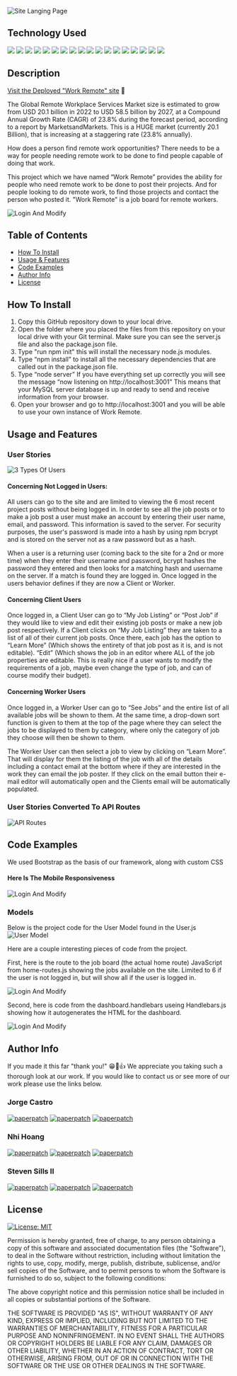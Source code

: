 
![Site Langing Page](./public/images/work-remote-logo.png)

## Technology Used 
<p float="left">
<img src="https://img.shields.io/badge/HTML5-E34F26?style=for-the-badge&logo=html5&logoColor=white">
<img src="https://img.shields.io/badge/CSS3-1572B6?style=for-the-badge&logo=css3&logoColor=white">
<img src="https://img.shields.io/badge/JavaScript-323330?style=for-the-badge&logo=javascript&logoColor=F7DF1E">
<img src="https://img.shields.io/badge/json-5E5C5C?style=for-the-badge&logo=json&logoColor=white">
<img src="https://img.shields.io/badge/Node%20js-339933?style=for-the-badge&logo=nodedotjs&logoColor=white">
<img src="https://img.shields.io/badge/Bootstrap-563D7C?style=for-the-badge&logo=bootstrap&logoColor=white">
<img src="https://img.shields.io/badge/Handlebars%20js-f0772b?style=for-the-badge&logo=handlebarsdotjs&logoColor=black">
<img src="https://img.shields.io/badge/MySQL-005C84?style=for-the-badge&logo=mysql&logoColor=white">
<img src="https://img.shields.io/badge/Sequelize-52B0E7?style=for-the-badge&logo=Sequelize&logoColor=white">
<img src="https://img.shields.io/badge/npm-CB3837?style=for-the-badge&logo=npm&logoColor=white">
<img src="https://img.shields.io/badge/prettier-1A2C34?style=for-the-badge&logo=prettier&logoColor=F7BA3Eh">
<img src="https://img.shields.io/badge/Canva-%2300C4CC.svg?&style=for-the-badge&logo=Canva&logoColor=white">
<img src="https://img.shields.io/badge/Insomnia-5849be?style=for-the-badge&logo=Insomnia&logoColor=white">
<img src="https://img.shields.io/badge/Slack-4A154B?style=for-the-badge&logo=slack&logoColor=white">
<img src="https://img.shields.io/badge/GIT-E44C30?style=for-the-badge&logo=git&logoColor=white">
<img src="https://img.shields.io/badge/VSCode-0078D4?style=for-the-badge&logo=visual%20studio%20code&logoColor=white">
<img src="https://img.shields.io/badge/Heroku-430098?style=for-the-badge&logo=heroku&logoColor=white">
<img src="https://img.shields.io/badge/GitHub-100000?style=for-the-badge&logo=github&logoColor=white">
</p>

## Description 

[Visit the Deployed "Work Remote" site](https://work-remote-jsn-4d3b6593bab7.herokuapp.com/) 👀


The Global Remote Workplace Services Market size is estimated to grow from USD 20.1 billion in 2022 to USD 58.5 billion by 2027, at a Compound Annual Growth Rate (CAGR) of 23.8% during the forecast period, according to a report by MarketsandMarkets.  This is a HUGE market (currently 20.1 Billion),  that is increasing at a staggering rate (23.8% annually).  

How does a person find remote work opportunities? There needs to be a way for people needing remote work to be done to find people capable of doing that work. 

This project which we have named “Work Remote” provides the ability for people who need remote work to be done to post their projects.  And for people looking to do remote work, to find those projects and contact the person who posted it. "Work Remote" is a job board for remote workers.


![Login And Modify](./public/images/images-for-readme/work-remote-login-view-all.gif)


## Table of Contents 

* [How To Install](#how-to-install)
* [Usage & Features](#usage-and-features)
* [Code Examples](#code-examples)
* [Author Info](#author-info)
* [License](#license)


## How To Install

1. Copy this GitHub repository down to your local drive. 
2. Open the folder where you placed the files from this repository on your local drive with your Git terminal. Make sure you can see the server.js file and also the package.json file.
3. Type "run npm init" this will install the necessary node.js modules.
4. Type “npm install” to install all the necessary dependencies that are called out in the package.json file.
5. Type “node server” If you have everything set up correctly you will see the message “now listening on http://localhost:3001” This means that your MySQL server database is up and ready to send and receive information from your browser.
6. Open your browser and go to http://localhost:3001 and you will be able to use your own instance of Work Remote.

## Usage and Features
### User Stories
![3 Types Of Users](./public/images/images-for-readme/3-user-stories.jpg)

#### Concerning Not Logged in Users:

All users can go to the site and are limited to viewing the 6 most recent project posts without being logged in.  In order to see all the job posts or to make a job post a user must make an account by entering their user name, email, and password. This information is saved to the server.  For security purposes, the user's password is made into a hash by using npm bcrypt and is stored on the server not as a raw password but as a hash.

When a user is a returning user (coming back to the site for a 2nd or more time) when they enter their username and password, bcrypt hashes the password they entered and then looks for a matching hash and username on the server. If a match is found they are logged in.  Once logged in the users behavior defines if they are now a Client or Worker.

#### Concerning Client Users
Once logged in, a Client User can go to “My Job Listing” or “Post Job” if they would like to view and edit their existing job posts or make a new job post respectively. If a Client clicks on “My Job Listing” they are taken to a list of all of their current job posts.  Once there, each job has the option to “Learn More” (Which shows the entirety of that job post as it is, and is not editable). “Edit” (Which shows the job in an editor where ALL of the job properties are editable. This is really nice if a user wants to modify the requirements of a job, maybe even change the type of job, and can of course modify their budget).

#### Concerning Worker Users
Once logged in, a Worker User can go to “See Jobs” and the entire list of all available jobs will be shown to them.  At the same time, a drop-down sort function is given to them at the top of the page where they can select the jobs to be displayed to them by category, where only the category of job they choose will then be shown to them. 

The Worker User can then select a job to view by clicking on “Learn More”.  That will display for them the listing of the job with all of the details including a contact email at the bottom where if they are interested in the work they can email the job poster.  If they click on the email button their e-mail editor will automatically open and the Clients email will be automatically populated. 

### User Stories Converted To API Routes
![API Routes](./public/images/images-for-readme/user-stories-to-routes.jpg)

## Code Examples 
We used Bootstrap as the basis of our framework, along with custom CSS
#### Here Is The Mobile Responsiveness
![Login And Modify](./public/images/images-for-readme/work-remote-mobile.gif)

### Models
Below is the project code for the User Model found in the User.js
![User Model](./public/images/images-for-readme/user-model.jpg)

Here are a couple interesting pieces of code from the project.   

First, here is the route to the job board (the actual home route) JavaScript from home-routes.js showing the jobs available on the site.  Limited to 6 if the user is not logged in, but will show all if the user is logged in.

![Login And Modify](./public/images/images-for-readme/job-list.jpg)

Second, here is code from the dashboard.handlebars useing Handlebars.js showing how it autogenerates the HTML for the dashboard.

![Login And Modify](./public/images/images-for-readme/handlebars-job-postings.png)


## Author Info
If you made it this far "thank you!" 😁🙏👍 We appreciate you taking such a thorough look at our work.  If you would like to contact us or see more of our work please use the links below.

### Jorge Castro

<a href="mailto: jorgecastro619@gmail.com" target="_blank"><img align="center" src="https://img.shields.io/badge/Gmail-D14836?style=for-the-badge&logo=gmail&logoColor=white" alt="paperpatch"/></a>
<a href="https://www.linkedin.com/in/jorge-castro-2a9545177/" target="_blank"><img align="center" src="https://img.shields.io/badge/LinkedIn-0077B5?style=for-the-badge&logo=linkedin&logoColor=white" alt="paperpatch"/></a>
<a href="https://github.com/Jacastro619" target="_blank"><img align="center" src="https://img.shields.io/badge/GitHub-100000?style=for-the-badge&logo=github&logoColor=white" alt="paperpatch"/></a>

### Nhi Hoang

<a href="mailto: evie.h0325@gmail.com" target="_blank"><img align="center" src="https://img.shields.io/badge/Gmail-D14836?style=for-the-badge&logo=gmail&logoColor=white" alt="paperpatch"/></a>
<a href="https://www.linkedin.com/in/ynhihoang/" target="_blank"><img align="center" src="https://img.shields.io/badge/LinkedIn-0077B5?style=for-the-badge&logo=linkedin&logoColor=white" alt="paperpatch"/></a>
<a href="https://github.com/eviehoang" target="_blank"><img align="center" src="https://img.shields.io/badge/GitHub-100000?style=for-the-badge&logo=github&logoColor=white" alt="paperpatch"/></a>

### Steven Sills II

<a href="mailto: stevensills2@gmail.com" target="_blank"><img align="center" src="https://img.shields.io/badge/Gmail-D14836?style=for-the-badge&logo=gmail&logoColor=white" alt="paperpatch"/></a>
<a href="https://www.linkedin.com/in/steven-sills-ii-90781b53/" target="_blank"><img align="center" src="https://img.shields.io/badge/LinkedIn-0077B5?style=for-the-badge&logo=linkedin&logoColor=white" alt="paperpatch"/></a>
<a href="https://github.com/Apixa25" target="_blank"><img align="center" src="https://img.shields.io/badge/GitHub-100000?style=for-the-badge&logo=github&logoColor=white" alt="paperpatch"/></a>


## License
[![License: MIT](https://img.shields.io/badge/License-MIT-yellow.svg)](https://opensource.org/licenses/MIT)


Permission is hereby granted, free of charge, to any person obtaining a copy
of this software and associated documentation files (the "Software"), to deal
in the Software without restriction, including without limitation the rights
to use, copy, modify, merge, publish, distribute, sublicense, and/or sell
copies of the Software, and to permit persons to whom the Software is
furnished to do so, subject to the following conditions:

The above copyright notice and this permission notice shall be included in all
copies or substantial portions of the Software.

THE SOFTWARE IS PROVIDED "AS IS", WITHOUT WARRANTY OF ANY KIND, EXPRESS OR
IMPLIED, INCLUDING BUT NOT LIMITED TO THE WARRANTIES OF MERCHANTABILITY,
FITNESS FOR A PARTICULAR PURPOSE AND NONINFRINGEMENT. IN NO EVENT SHALL THE
AUTHORS OR COPYRIGHT HOLDERS BE LIABLE FOR ANY CLAIM, DAMAGES OR OTHER
LIABILITY, WHETHER IN AN ACTION OF CONTRACT, TORT OR OTHERWISE, ARISING FROM,
OUT OF OR IN CONNECTION WITH THE SOFTWARE OR THE USE OR OTHER DEALINGS IN THE
SOFTWARE.

